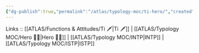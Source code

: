 ```yaml
---
{"dg-publish":true,"permalink":"/atlas/typology-moc/ti-hero/","created":"2023-01-05T12:03:32.800+01:00","updated":"2023-02-26T16:48:19.714+01:00"}
---
```


Links :: [[ATLAS/Functions & Attitudes/Ti 🗡️\|Ti 🗡️]] | [[ATLAS/Typology MOC/Hero 🦸‍♂️\|Hero 🦸‍♂️]] | [[ATLAS/Typology MOC/INTP\|INTP]] | [[ATLAS/Typology MOC/ISTP\|ISTP]]